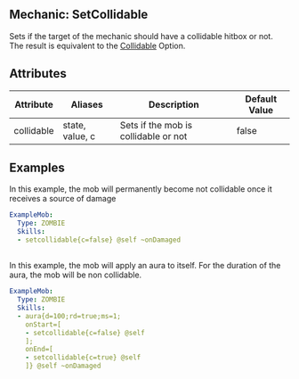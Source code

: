 ## Mechanic: SetCollidable
Sets if the target of the mechanic should have a collidable hitbox or not.
<br>The result is equivalent to the [Collidable](/Mobs/Options#collidable) Option.

## Attributes
| Attribute      | Aliases         | Description                                        | Default Value |
|----------------|-----------------|----------------------------------------------------|---------------|
| collidable     | state, value, c | Sets if the mob is collidable or not               | false         |

## Examples
In this example, the mob will permanently become not collidable once it receives a source of damage
```yaml
ExampleMob:
  Type: ZOMBIE
  Skills:
  - setcollidable{c=false} @self ~onDamaged
```
##
In this example, the mob will apply an aura to itself. For the duration of the aura, the mob will be non collidable.
```yaml
ExampleMob:
  Type: ZOMBIE
  Skills:
  - aura{d=100;rd=true;ms=1;
    onStart=[
    - setcollidable{c=false} @self
    ];
    onEnd=[
    - setcollidable{c=true} @self
    ]} @self ~onDamaged
```